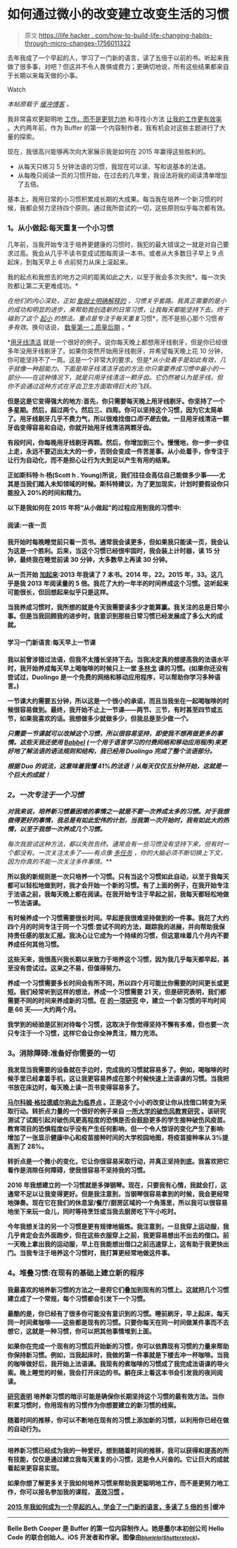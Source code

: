 # 如何通过微小的改变建立改变生活的习惯

> 原文:[https://life hacker . com/how-to-build-life-changing-habits-through-micro-changes-1756011322](https://lifehacker.com/how-to-build-life-altering-habits-through-tiny-changes-1756011322)

去年我成了一个早起的人，学习了一门新的语言，读了五倍于以前的书。听起来我做了很多事，对吧？但这并不令人畏惧或费力；更确切地说，所有这些结果都来自于长期以来每天做的小事。

Watch

*本帖原载于* [*缓冲博客*](https://open.buffer.com/building-habits/) *。*

我非常喜欢更聪明地 [工作，而不是更努力地](https://blog.bufferapp.com/5-ways-to-get-more-done-by-working-smarter-not-harder) 和寻找小方法 [让我的工作更有效率](https://blog.bufferapp.com/5-more-ways-to-work-smarter-not-harder) 。大约两年前，作为 Buffer 的第一个内容制作者，我有机会对这些主题进行了大量的探索。

现在，我很高兴能够再次向大家展示我是如何在 2015 年赢得这些胜利的。

*   从每天只练习 5 分钟法语的习惯，我现在可以读、写和说基本的法语。
*   从每晚只阅读一页的习惯开始，在过去的几年里，我设法将我的阅读清单增加了五倍。

基本上，我用日常的小习惯积累成长期的大成果。每当我在培养一个新习惯的时候，我都会努力坚持四个原则。通过我所尝试的一切，这些原则似乎每次都有效。

### **1。从小做起:每天重复一个小习惯**

几年前，当我开始专注于培养更健康的习惯时，我犯的最大错误之一就是对自己要求过高。我会从几乎不读书变成试图每周读一本书。或者从大多数日子早上 9 点起床，到每天早上 6 点前努力从床上滚起来。

我的起点和我想去的地方之间的距离如此之大，以至于我会多次失败*。每一次失败都让第二天更难成功。*

*在他们的内心深处，正如 [詹姆士明确解释的](http://jamesclear.com/three-steps-habit-change) ，习惯关乎套路。我真正需要的是小的成功和明显的进步，来帮助我创造新的日常习惯，让我每天都能坚持下去。终于碰到了这个 [起小](http://zenhabits.net/habitses/) 的想法。重点是专注于每天重复*习惯*，而不是担心那个习惯*有多有效*。换句话说， [数量第一；质量后期](https://medium.com/the-business-of-living/why-quantity-should-be-your-priority-3bc2b16fe3f5#.fn1fyv6fw) 。*

*[用牙线清洁](http://zenhabits.net/floss/) 就是一个很好的例子。说你每天晚上都想用牙线剔牙，但是你已经很多年没用牙线剔牙了。如果你突然开始用牙线剔牙，并希望每天晚上花 10 分钟，你可能坚持不了一周。这是一个非常大的要求。但是**从小处着手是如此有效，几乎就像一种超能力。**下面是用牙线清洁牙齿的方法:你只需要养成习惯中最小的一部分——在这种情况下，就是只用牙线清洁一颗牙齿*。它仍然被认为是牙线，但你不会通过这种方式在牙齿卫生方面取得巨大的飞跃。**

**但是这是它变得强大的地方:首先，你只需要每天晚上用牙线剔牙。你坚持了一个多星期。然后，超过两个。然后三、四周。你可以坚持这个习惯，因为它太简单了。用牙线剔牙几乎不费力气，所以很难找借口*而不是*去做。一旦用牙线清洁一颗牙齿变得容易和自动，你就开始用牙线清洁两颗牙齿。**

**有段时间，你每晚用牙线剔牙两颗。然后，你增加到三个。慢慢地，你一步一步往上走，永远不要迈出太大的一步，否则会变成一件苦差事。从小处着手，你专注于让行为自动化，而不是担心让行为大到足以产生有用的结果。**

**正如斯科特·h·杨(Scott h . Young)所说，我们往往会高估自己能做多少事——尤其是当我们踏入未知领域的时候。斯科特建议，为了更加现实，计划时要假设你只能投入 20%的时间和精力。**

**以下是我如何在 2015 年将“从小做起”的过程应用到我的习惯中:**

#### ****阅读:一夜一页****

**我开始时每晚睡觉前只看一页书。通常我会读更多，但如果我只能读一页，我会认为这是一个胜利。后来，当这个习惯已经很牢固时，我会装上计时器，读 15 分钟，最终我在睡觉前读 30 分钟，大多数早上再读 30 分钟。**

**从一页开始 [加起来](https://www.goodreads.com/review/list/4473148):2013 年我读了 7 本书。2014 年，22。2015 年，33。这几乎是我 2013 年阅读量的 5 倍。我花了大约一年半的时间养成这个习惯。这听起来可能很长，但回想起来似乎只是这样。**

**当我养成习惯时，我所想的就是今天我需要读多少才能算赢。我关注的总是日常小事。但是当我回顾我的进步时，我意识到那些日常习惯已经发展成了多么大的成就。**

#### **学习一门新语言:每天早上一节课**

**我以前曾涉猎过法语，但我不太擅长坚持下去。当我决定真的想提高我的法语水平时，我开始养成每天早上喝咖啡的时候只上一堂 [多林戈](https://www.duolingo.com/) 课的习惯。(如果你还没有尝试过，Duolingo 是一个免费的网络和移动应用程序，可以帮助你学习多种语言。)**

**一节课大约需要五分钟，所以这是一个很小的承诺，而且当我坐在一起喝咖啡的时候很容易做到。最终，我开始不止上一节课——两节、三节，有时甚至四节或五节，如果我喜欢的话。我想做多少就做多少，但我总是至少做*一个。***

***只需要一节课就可以改掉这个习惯，所以很容易坚持，即使我不想再做更多的事情。这些天我还使用 [Babbel](https://www.babbel.com/) (一个用于语言学习的付费网络和移动应用程序)来更好地了解法语的语法规则和结构，我已经用 Duolingo 完成了整个法语部分。***

***根据 Duo 的说法，这意味着我懂 41%的法语！从每天仅仅五分钟开始，这就是一个巨大的成就！***

### *****2。一次专注于一个习惯*****

***对我来说，培养新习惯最困难的事情之一就是不要一次养成太多的习惯。对于我想做得更好的事情，我总是有如此宏伟的计划，当我第一次开始时，我有如此大的热情，以至于我想一次养成几个习惯。***

***每次我尝试这种方法，都以失败告终。通常会有一些习惯没有坚持下来，但有时一个都没有。一次关注太多了——有点像 [多任务](https://exist.io/blog/multitasking/) ，你的大脑必须不断切换上下文，因为你真的*不能*一次关注多件事情。***

**所以我的新规则是一次只培养一个习惯。只有当这个习惯如此自动，以至于我每天都可以轻松地做到时，我才会开始一个新的习惯。有了上面的例子，在我开始专注于法语之前，我每天晚上都在阅读。在我开始专注于早起之前，我每天都轻松地做一节法语课。**

**有时候养成一个习惯需要很长时间。早起是我很难坚持做到的一件事。我花了大约四个月的时间专注于同一个习惯:尝试不同的方法，跟踪我的进展，并向帮助我保持责任感的朋友汇报。我决心让它成为一个持续的习惯，但这意味着几个月内不要养成任何其他习惯。**

**这些天来，我很高兴我长期以来致力于培养这个习惯，因为我几乎每天都早起，甚至没有尝试过。这来之不易，但值得努力。**

**养成一个习惯需要多长时间会有所不同，所以四个月可能比你需要的时间更长或更短。我们经常听到这样的想法，养成一个习惯需要 21 天，但是研究表明，我们都需要不同的时间来养成新的习惯。在 [的一项研究](http://onlinelibrary.wiley.com/doi/10.1002/ejsp.674/abstract) 中，建立一个新习惯的平均时间是 66 天——大约两个月。**

**我学到的经验是区别对待每个习惯，这取决于你觉得坚持不懈有多难，但也要一次只专注于一个习惯，这样它会让你全神贯注，精力充沛。**

### ****3。消除障碍:准备好你需要的一切****

**我发现当我需要的设备就在手边时，完成我的习惯就容易多了。例如，喝咖啡的时候手里已经拿着手机，这让我更容易养成在那个时候快速上法语课的习惯。当我把书放在床边时，每天晚上读一页书变得容易多了。**

**[马尔科姆·格拉德威尔称此为临界点](http://www.samuelthomasdavies.com/tipping-point/) 。正是这个小小的改变让你从找借口转变为采取行动。转折点力量的一个很好的例子来自 [一所大学的破伤风教育研究](http://www.samuelthomasdavies.com/tipping-point/) 。该研究测试了试图引起对破伤风更高程度的恐惧是否会鼓励更多的学生接种破伤风疫苗。教育项目的恐惧程度似乎没有产生任何影响，但一个令人惊讶的变化产生了影响:增加了一张显示健康中心和疫苗接种时间的大学校园地图，将疫苗接种率从 3%提高到了 28%。**

**转折点是一个微小的变化，它让你很容易采取行动，并真正坚持到底。我喜欢把它看作是消除任何障碍，使我很容易不坚持我的习惯。**

**2016 年我想建立的一个习惯就是多弹钢琴。现在，只要我有心情，我就会打，这通常不足以让我变得更好。但是我注意到，当钢琴很容易拿到的时候，我会更经常地弹奏。现在它在我们的休息室/餐厅/厨房区域的一个角落里，所以我可以很容易地坐下来玩一会儿，同时等待烹饪或当我去厨房吃下午小吃时。**

**今年我想关注的另一个习惯是更有规律地锻炼。我注意到，一旦我穿上运动服，我几乎肯定会去外面跑步，但在这些衣服穿上之前，我更容易想出不出去的借口。前一天晚上拿出我的运动服，早上在我能想出借口之前迅速穿上，这有助于我更快出门。当我专注于培养这个习惯时，我打算更经常地做这件事。**

### ****4。堆叠习惯:在现有的基础上建立新的程序****

**我最喜欢的培养新习惯的方法之一是将它们叠加到现有的习惯上。这就把几个习惯建立成了一个常规，每个习惯都会引发下一个习惯。**

**最酷的是，你已经有了很多你可能没有意识到的习惯。睡前刷牙，早上起床，每天同一时间煮咖啡——这些都是现有的习惯。只要你每天在同一时间做某件事而不去想它，这就是一种习惯，你可以把其他事情堆到上面。**

**如果你在完成一个现有的习惯后开始新的习惯，你可以依靠现有习惯的力量来帮助你保持新习惯。例如，当我起床时，我做的第一件事就是下楼去冲一杯咖啡。当我的咖啡做好后，我开始上法语课。我现有的煮咖啡的习惯成了我完成法语课的导火索。晚上睡觉的时候，我会打开床边的书。躺在床上看这本书会引发我的夜间阅读。**

**[研究表明](http://www.livescience.com/51551-how-to-get-into-exercise-routine.html) 培养新习惯的暗示可能是确保你长期坚持这个习惯的最有效方法。当你积累习惯时，你用现有的习惯作为你想要建立的新习惯的线索。**

**随着时间的推移，你可以不断地在现有的习惯上添加新的习惯，以利用你已经在做的自动行为。**

* * *

**培养新习惯已经成为我的一种爱好。想到随着时间的推移，我可以获得和提高的所有技能，仅仅是通过建立我每天重复的小习惯，这是令人兴奋的。它让巨大的成就看起来更容易实现。** 

**如果你想了解更多关于我如何培养习惯来帮助我更聪明地工作，而不是更努力地工作，你可以报名参加我的课程， [高效习惯](https://habits.bellebethcooper.com/) 。**

**[2015 年我如何成为一个早起的人，学会了一门新的语言，多读了 5 倍的书](https://open.buffer.com/building-habits/) |缓冲**

* * *

**Belle Beth Cooper 是 Buffer 的第一位内容制作人。她是墨尔本初创公司 Hello Code 的联合创始人、iOS 开发者和作家。图像由[<small>*bluelela*</small>](http://www.shutterstock.com/pic-252130108/stock-vector-imagination-concept-girl-reading-a-book-with-air-balloon-rocket-and-airplane-flying-out-night.html?src=0j3Xl40PKz0SZnlHqbrLsw-1-3)<small>*(*</small>[<small>*Shutterstock*</small>](http://shutterstock.com)<small>*)。*</small>**